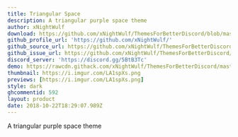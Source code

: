 ```yaml
---
title: Triangular Space
description: A triangular purple space theme
author: xNightWulf
download: https://github.com/xNightWulf/ThemesForBetterDiscord/blob/master/TriangularSpace.theme.css
github_profile_url: 'https://github.com/xNightWulf/'
github_source_url: https://github.com/xNightWulf/ThemesForBetterDiscord/blob/master/TriangularSpace.theme.css
github_issue_url: https://github.com/xNightWulf/ThemesForBetterDiscord/issues/
discord_server: 'https://discord.gg/5BtB3Tc'
demo: https://rawcdn.githack.com/xNightWulf/ThemesForBetterDiscord/master/TriangularSpace.theme.css
thumbnail: https://i.imgur.com/LA1spXs.png
previews: [https://i.imgur.com/LA1spXs.png]
style: dark
ghcommentid: 592 
layout: product
date: 2018-10-22T18:29:07.989Z
---
```

A triangular purple space theme